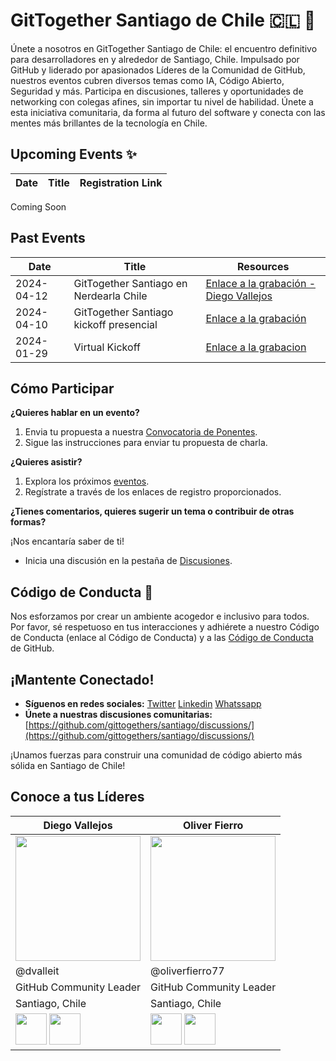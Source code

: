 # GitTogether Santiago de Chile 🇨🇱 🚀

Únete a nosotros en GitTogether Santiago de Chile: el encuentro definitivo para desarrolladores en y alrededor de Santiago, Chile. Impulsado por GitHub y liderado por apasionados Líderes de la Comunidad de GitHub, nuestros eventos cubren diversos temas como IA, Código Abierto, Seguridad y más. Participa en discusiones, talleres y oportunidades de networking con colegas afines, sin importar tu nivel de habilidad. Únete a esta iniciativa comunitaria, da forma al futuro del software y conecta con las mentes más brillantes de la tecnología en Chile.

## Upcoming Events ✨

| Date | Title | Registration Link |
|---|---|---|
Coming Soon

## Past Events 

| Date | Title | Resources |
|---|---|---|
| 2024-04-12 | GitTogether Santiago en Nerdearla Chile | [Enlace a la grabación - Diego Vallejos](https://www.youtube.com/watch?v=XxDTvGSmtp8) | 
| 2024-04-10 | GitTogether Santiago kickoff presencial | [Enlace a la grabación](https://www.linkedin.com/events/envivodesdeaeipbellavistagittog7183930313968881665/theater/) | 
| 2024-01-29 | Virtual Kickoff| [Enlace a la grabacion](https://www.youtube.com/watch?v=fvuGSOb8JEQ)

## Cómo Participar

**¿Quieres hablar en un evento?**

1. Envia tu propuesta a nuestra [Convocatoria de Ponentes](https://forms.office.com/Pages/ResponsePage.aspx?id=v4j5cvGGr0GRqy180BHbR9G1c0vPfslFhNNRVR_7V3tUQzgwNFZVMEMwV0IyUVRYUzVUMjFSTzJHTS4u).
2. Sigue las instrucciones para enviar tu propuesta de charla.

**¿Quieres asistir?**

1. Explora los próximos [eventos](https://www.meetup.com/gittogether-santiago/).
2. Regístrate a través de los enlaces de registro proporcionados.

**¿Tienes comentarios, quieres sugerir un tema o contribuir de otras formas?**

¡Nos encantaría saber de ti!
* Inicia una discusión en la pestaña de [Discusiones](https://github.com/gittogethers/santiago/discussions/).

## Código de Conducta 🤝

Nos esforzamos por crear un ambiente acogedor e inclusivo para todos. Por favor, sé respetuoso en tus interacciones y adhiérete a nuestro Código de Conducta (enlace al Código de Conducta) y a las [Código de Conducta](https://docs.github.com/es/site-policy/github-terms/github-community-guidelines) de GitHub.

## ¡Mantente Conectado!

* **Síguenos en redes sociales:** [Twitter](https://twitter.com/githubcommunity) [Linkedin](https://www.linkedin.com/groups/13015077/) [Whatssapp](...)
* **Únete a nuestras discusiones comunitarias:** [https://github.com/gittogethers/santiago/discussions/](https://github.com/gittogethers/santiago/discussions/)

¡Unamos fuerzas para construir una comunidad de código abierto más sólida en Santiago de Chile!

## Conoce a tus Líderes
| Diego Vallejos | Oliver Fierro |
|---|---|
|<img src="https://github.com/gittogethers/santiago/assets/34281776/12dbb9bc-25a2-42da-a44a-0b4799e74082" width="200" height="200">|<img src="https://github.com/gittogethers/santiago/assets/34281776/2c0a609d-65ce-4893-975d-ef7864a5a75c" width="200" height="200" alingn="center">|
| @dvalleit | @oliverfierro77 |
| GitHub Community Leader | GitHub Community Leader |
| Santiago, Chile | Santiago, Chile |
| [<img src="https://github.com/gittogethers/santiago/assets/34281776/6a0736ba-0be3-4ba1-a9bf-f40ef7fc1720" width="50" height="50">](https://www.linkedin.com/in/diego-vallejos-galvez/) [<img src="https://github.com/gittogethers/santiago/assets/34281776/98749b49-ae4f-4b5b-af7d-50a159c4df61" width="50" height="50">](https://github.com/dvalleit) | [<img src="https://github.com/gittogethers/santiago/assets/34281776/6a0736ba-0be3-4ba1-a9bf-f40ef7fc1720" width="50" height="50">](https://www.linkedin.com/in/oliverfierro/) [<img src="https://github.com/gittogethers/santiago/assets/34281776/98749b49-ae4f-4b5b-af7d-50a159c4df61" width="50" height="50">](https://github.com/oliverfierro77) |
